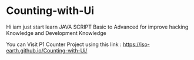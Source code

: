 # Counting-with-Ui
Hi iam just start learn JAVA SCRIPT Basic to Advanced for improve hacking Knowledge and Development Knowledge

You can Visit P1 Counter Project using this link  : https://iso-earth.github.io/Counting-with-Ui/
